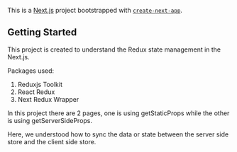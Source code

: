 This is a [Next.js](https://nextjs.org/) project bootstrapped with [`create-next-app`](https://github.com/vercel/next.js/tree/canary/packages/create-next-app).

## Getting Started

This project is created to understand the Redux state management in the Next.js.

Packages used:
1. Reduxjs Toolkit
2. React Redux
3. Next Redux Wrapper

In this project there are 2 pages, one is using getStaticProps while the other is using getServerSideProps.

Here, we understood how to sync the data or state between the server side store and the client side store.